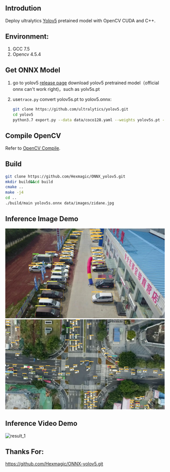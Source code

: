 ## Introdution

Deploy ultralytics [Yolov5](https://github.com/ultralytics/yolov5.git) pretained model with OpenCV CUDA and C++.



## Environment:

1. GCC 7.5
2. Opencv 4.5.4



## Get ONNX Model 

1. go to  yolov5 [release page](https://github.com/ultralytics/yolov5/releases) download yolov5 pretrained model（official onnx can't work right)，such as yolv5s.pt

2. use`trace.py` convert yolov5s.pt to yolov5.onnx:

    ```bash
    git clone https://github.com/ultralytics/yolov5.git
    cd yolov5
    python3.7 export.py --data data/coco128.yaml --weights yolov5s.pt --include onnx
    ```



## Compile OpenCV

Refer to [OpenCV Compile](OpenCV_Compile.md).



## Build 

```bash
git clone https://github.com/Hexmagic/ONNX_yolov5.git
mkdir build&&cd build
cmake ..
make -j4
cd ..
./build/main yolov5s.onnx data/images/zidane.jpg
```



## Inference Image Demo

<div align="center">
<img src="assets/output.jpg">
</div>
<div align="center">
<img src="assets/output2.png">
</div>



## Inference Video Demo

![result_1](assets/result_1.gif)

## Thanks For:

https://github.com/Hexmagic/ONNX-yolov5.git
